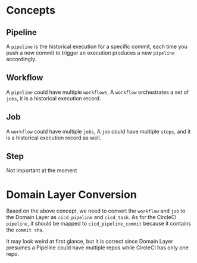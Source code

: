 <!--
Licensed to the Apache Software Foundation (ASF) under one or more
contributor license agreements.  See the NOTICE file distributed with
this work for additional information regarding copyright ownership.
The ASF licenses this file to You under the Apache License, Version 2.0
(the "License"); you may not use this file except in compliance with
the License.  You may obtain a copy of the License at

    http://www.apache.org/licenses/LICENSE-2.0

Unless required by applicable law or agreed to in writing, software
distributed under the License is distributed on an "AS IS" BASIS,
WITHOUT WARRANTIES OR CONDITIONS OF ANY KIND, either express or implied.
See the License for the specific language governing permissions and
limitations under the License.
-->
# Concepts

## Pipeline

A `pipeline` is the historical execution for a specific commit, each time you push a new commit to trigger an execution produces a new `pipeline` accordingly.

## Workflow

A `pipeline` could have multiple `workflows`, A `workflow` orchestrates a set of `jobs`, it is a historical execution record.

## Job

A `workflow` could have multiple `jobs`, A `job` could have multiple `steps`, and it is a historical execution record as well.

## Step

Not important at the moment


# Domain Layer Conversion

Based on the above concept, we need to convert the `workflow` and `job` to the Domain Layer as `cicd_pipeline` and `cicd_task`.
As for the CircleCI `pipeline`, it should be mapped to `cicd_pipeline_commit` because it contains the `commit sha`.

It may look weird at first glance, but it is correct since Domain Layer presumes a Pipeline could have multiple repos while CircleCI has only one repo.